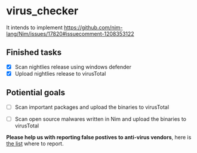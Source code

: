 # virus_checker

It intends to implement https://github.com/nim-lang/Nim/issues/17820#issuecomment-1208353122


## Finished tasks

- [x] Scan nightlies release using windows defender
- [x] Upload nightlies release to virusTotal

## Potiential goals

- [ ] Scan important packages and upload the binaries to virusTotal
- [ ] Scan open source malwares written in Nim and upload the binaries to virusTotal


**Please help us with reporting false postives to anti-virus vendors**, here is [the list](https://github.com/yaronelh/False-Positive-Center) where to report.
